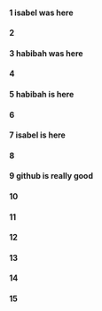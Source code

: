 #### 1 isabel was here
#### 2
#### 3 habibah was here
#### 4
#### 5 habibah is here
#### 6
#### 7 isabel is here
#### 8
#### 9 github is really good
#### 10
#### 11
#### 12
#### 13
#### 14
#### 15